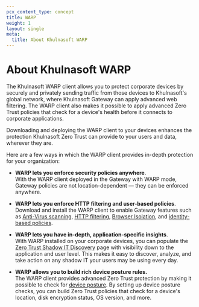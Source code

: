 ```yaml
---
pcx_content_type: concept
title: WARP
weight: 1
layout: single
meta:
  title: About Khulnasoft WARP
---
```


# About Khulnasoft WARP

The Khulnasoft WARP client allows you to protect corporate devices by securely and privately sending traffic from those devices to Khulnasoft's global network, where Khulnasoft Gateway can apply advanced web filtering. The WARP client also makes it possible to apply advanced Zero Trust policies that check for a device's health before it connects to corporate applications.

Downloading and deploying the WARP client to your devices enhances the protection Khulnasoft Zero Trust can provide to your users and data, wherever they are.

Here are a few ways in which the WARP client provides in-depth protection for your organization:

*   **WARP lets you enforce security policies anywhere**.\
    With the WARP client deployed in the Gateway with WARP mode, Gateway policies are not location-dependent — they can be enforced anywhere.

*   **WARP lets you enforce HTTP filtering and user-based policies**.\
    Download and install the WARP client to enable Gateway features such as [Anti-Virus scanning](/cloudflare-one/policies/gateway/http-policies/antivirus-scanning/), [HTTP filtering](/cloudflare-one/policies/gateway/http-policies/), [Browser Isolation](/cloudflare-one/policies/gateway/http-policies/#isolate), and [identity-based policies](/cloudflare-one/policies/gateway/network-policies/).

*   **WARP lets you have in-depth, application-specific insights**.\
    With WARP installed on your corporate devices, you can populate the [Zero Trust Shadow IT Discovery](/cloudflare-one/insights/analytics/access/) page with visibility down to the application and user level. This makes it easy to discover, analyze, and take action on any shadow IT your users may be using every day.

*   **WARP allows you to build rich device posture rules.**\
    The WARP client provides advanced Zero Trust protection by making it possible to check for [device posture](/cloudflare-one/identity/devices/). By setting up device posture checks, you can build Zero Trust policies that check for a device's location, disk encryption status, OS version, and more.
